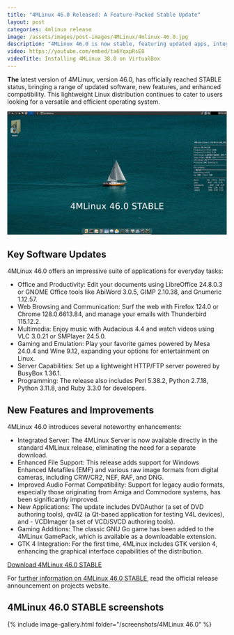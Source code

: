 ```yaml
---
title: "4MLinux 46.0 Released: A Feature-Packed Stable Update"
layout: post
categories: 4mlinux release
image: /assets/images/post-images/4MLinux/4mlinux-46.0.jpg
description: "4MLinux 46.0 is now stable, featuring updated apps, integrated server, enhanced file support, new tools, and the debut of GTK 4. Explore more!"
video: https://youtube.com/embed/ta6YqxpRsE8
videoTitle: Installing 4MLinux 38.0 on VirtualBox
---
```


**The** latest version of 4MLinux, version 46.0, has officially reached STABLE status, bringing a range of updated software, new features, and enhanced compatibility. This lightweight Linux distribution continues to cater to users looking for a versatile and efficient operating system.

![4MLinux 46.0 STABLE featured image](/assets/images/post-images/4MLinux/4mlinux-46.0.jpg)

## Key Software Updates

4MLinux 46.0 offers an impressive suite of applications for everyday tasks:

- Office and Productivity: Edit your documents using LibreOffice 24.8.0.3 or GNOME Office tools like AbiWord 3.0.5, GIMP 2.10.38, and Gnumeric 1.12.57.
- Web Browsing and Communication: Surf the web with Firefox 124.0 or Chrome 128.0.6613.84, and manage your emails with Thunderbird 115.12.2.
- Multimedia: Enjoy music with Audacious 4.4 and watch videos using VLC 3.0.21 or SMPlayer 24.5.0.
- Gaming and Emulation: Play your favorite games powered by Mesa 24.0.4 and Wine 9.12, expanding your options for entertainment on Linux.
- Server Capabilities: Set up a lightweight HTTP/FTP server powered by BusyBox 1.36.1.
- Programming: The release also includes Perl 5.38.2, Python 2.7.18, Python 3.11.8, and Ruby 3.3.0 for developers.

## New Features and Improvements

4MLinux 46.0 introduces several noteworthy enhancements:

- Integrated Server: The 4MLinux Server is now available directly in the standard 4MLinux release, eliminating the need for a separate download.
- Enhanced File Support: This release adds support for Windows Enhanced Metafiles (EMF) and various raw image formats from digital cameras, including CRW/CR2, NEF, RAF, and DNG.
- Improved Audio Format Compatibility: Support for legacy audio formats, especially those originating from Amiga and Commodore systems, has been significantly improved.
- New Applications: The update includes DVDAuthor (a set of DVD authoring tools), qv4l2 (a Qt-based application for testing V4L devices), and - VCDImager (a set of VCD/SVCD authoring tools).
- Gaming Additions: The classic GNU Go game has been added to the 4MLinux GamePack, which is available as a downloadable extension.
- GTK 4 Integration: For the first time, 4MLinux includes GTK version 4, enhancing the graphical interface capabilities of the distribution.

<a href="https://4mlinux.com/index.php?page=download" class="download">Download 4MLinux 46.0 STABLE</a>

For [further information on 4MLinux 46.0 STABLE](https://4mlinux-releases.blogspot.com/2024/08/4mlinux-460-stable-released.html), read the official release announcement on projects website.

## 4MLinux 46.0 STABLE screenshots

{% include image-gallery.html folder="/screenshots/4MLinux 46.0" %}
